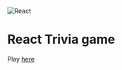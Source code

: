 ![React](https://aleen42.github.io/badges/src/react.svg)

# React Trivia game

Play <a href="https://gallant-heyrovsky-938a3f.netlify.app/">here</a>
